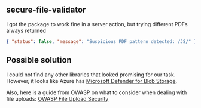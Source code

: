 ## secure-file-validator

I got the package to work fine in a server action, but trying different PDFs always returned

```json
{ "status": false, "message": "Suspicious PDF pattern detected: /JS/" }
```

## Possible solution

I could not find any other libraries that looked promising for our task. However, it looks like Azure has [Microsoft Defender for Blob Storage](https://learn.microsoft.com/en-us/azure/defender-for-cloud/defender-for-storage-introduction).

Also, here is a guide from OWASP on what to consider when dealing with file uploads: [OWASP File Upload Security](https://cheatsheetseries.owasp.org/cheatsheets/File_Upload_Cheat_Sheet.html)
